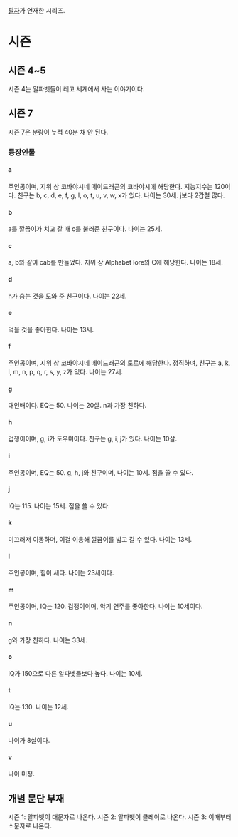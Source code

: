 [필자](https://github.com/SeanSentIGPCkr/SeanSentIGPCkr)가 연재한 시리즈.
# 시즌
## 시즌 4~5
시즌 4는 알파벳들이 레고 세계에서 사는 이야기이다.
## 시즌 7
시즌 7은 분량이 누적 40분 채 안 된다.
### 등장인물
#### a
주인공이며, 지위 상 코바야시네 메이드래곤의 코바야시에 해당한다. 지능지수는 120이다. 친구는 b, c, d, e, f, g, l, o, t, u, v, w, x가 있다. 나이는 30세. j보다 2갑절 많다.
#### b
a를 깔끔이가 치고 갈 때 c를 불러준 친구이다. 나이는 25세.
#### c
a, b와 같이 cab를 만들었다. 지위 상 Alphabet lore의 C에 해당한다. 나이는 18세.
#### d
h가 숨는 것을 도와 준 친구이다. 나이는 22세.
#### e
먹을 것을 좋아한다. 나이는 13세.
#### f
주인공이며, 지위 상 코바야시네 메이드래곤의 토르에 해당한다. 정직하며, 친구는 a, k, l, m, n, p, q, r, s, y, z가 있다. 나이는 27세.
#### g
대인배이다. EQ는 50. 나이는 20살. n과 가장 친하다.
#### h
겁쟁이이며, g, i가 도우미이다. 친구는 g, i, j가 있다. 나이는 10살.
#### i
주인공이며, EQ는 50. g, h, j와 친구이며, 나이는 10세. 점을 쏠 수 있다.
#### j
IQ는 115. 나이는 15세. 점을 쏠 수 있다.
#### k
미끄러져 이동하며, 이걸 이용해 깔끔이를 밟고 갈 수 있다. 나이는 13세.
#### l
주인공이며, 힘이 세다. 나이는 23세이다.
#### m
주인공이며, IQ는 120. 겁쟁이이며, 악기 연주를 좋아한다. 나이는 10세이다.
#### n
g와 가장 친하다. 나이는 33세. 
#### o
IQ가 150으로 다른 알파벳들보다 높다. 나이는 10세.
#### t
IQ는 130. 나이는 12세.
#### u
나이가 8살이다.
#### v
나이 미정.
## 개별 문단 부재
시즌 1: 알파벳이 대문자로 나온다.
시즌 2: 알파벳이 클레이로 나온다.
시즌 3: 이때부터 소문자로 나온다.
